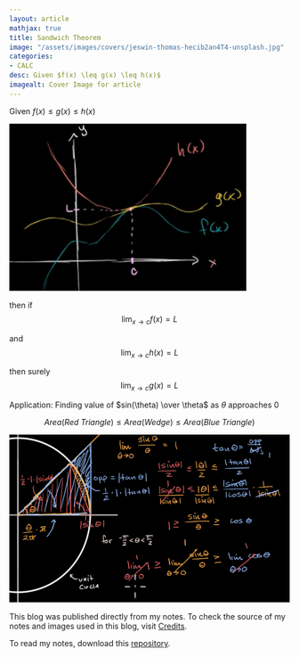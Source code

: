 ```yaml
---
layout: article
mathjax: true
title: Sandwich Theorem
image: "/assets/images/covers/jeswin-thomas-hecib2an4T4-unsplash.jpg"
categories:
- CALC
desc: Given $f(x) \leq g(x) \leq h(x)$ 
imagealt: Cover Image for article
---
```


Given $f(x) \leq g(x) \leq h(x)$
























































































































































































































































































































































































































<img src="../assets/images/posts/dsarw.png"/>

then if
$$\lim_{x \rightarrow c} f(x) = L$$
























































































































































































































































































































































































































and
$$\lim_{x \rightarrow c} h(x) = L$$
























































































































































































































































































































































































































then surely
$$\lim_{x \rightarrow c} g(x) = L$$

























































































































































































































































































































































































































Application: Finding value of $sin(\theta) \over \theta$ as $\theta$ approaches 0
























































































































































































































































































































































































































$$Area(Red\ Triangle) \leq Area(Wedge) \leq Area(Blue\ Triangle)$$
























































































































































































































































































































































































































<img src="../assets/images/posts/21.png"/>

This blog was published directly from my notes.
To check the source of my notes and images used in this blog, visit <a href="/credits.html" target="_blank">Credits</a>.

To read my notes, download this <a href="https://github.com/bovem/CS" target="blank">repository</a>.